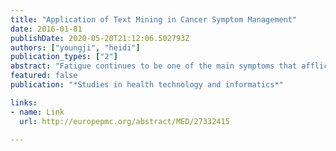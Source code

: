```yaml
---
title: "Application of Text Mining in Cancer Symptom Management"
date: 2016-01-01
publishDate: 2020-05-20T21:12:06.502793Z
authors: ["youngji", "heidi"]
publication_types: ["2"]
abstract: "Fatigue continues to be one of the main symptoms that afflict ovarian cancer patients and negatively affects their functional status and quality of life. To manage fatigue effectively, the symptom must be understood from the perspective of patients. We utilized text mining to understand the symptom experiences and strategies that were associated with fatigue among ovarian cancer patients. Through text analysis, we determined that descriptors such as energetic, challenging, frustrating, struggling, unmanageable, and agony were associated with fatigue. Descriptors such as decadron, encourager, grocery, massage, relaxing, shower, sleep, zoloft, and church were associated with strategies to ameliorate fatigue. This study demonstrates the potential of applying text mining in cancer research to understand patients' perspective on symptom management. Future study will consider various factors to refine the results."
featured: false
publication: "*Studies in health technology and informatics*"

links:
- name: Link
  url: http://europepmc.org/abstract/MED/27332415

---
```


